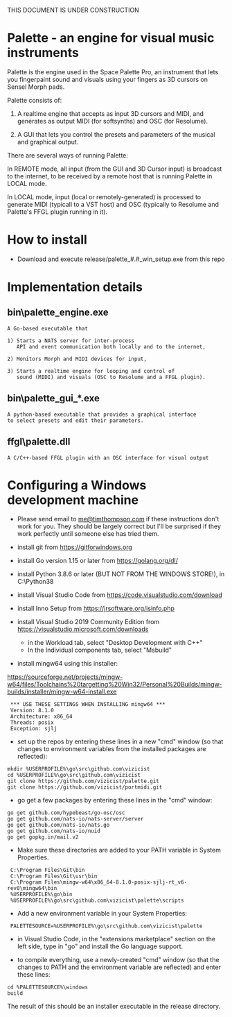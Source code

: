 THIS DOCUMENT IS UNDER CONSTRUCTION

# Palette - an engine for visual music instruments

Palette is the engine used in the Space Palette Pro,
an instrument that lets you fingerpaint sound and visuals
using your fingers as 3D cursors on Sensel Morph pads.

Palette consists of:

   1) A realtime engine that accepts as input 3D cursors and MIDI,
      and generates as output MIDI (for softsynths) and OSC (for Resolume).

   2) A GUI that lets you control the presets and parameters of
      the musical and graphical output.

There are several ways of running Palette:

   In REMOTE mode, all input (from the GUI and 3D Cursor input) is
   broadcast to the internet, to be received by a remote host
   that is running Palette in LOCAL mode.

   In LOCAL mode, input (local or remotely-generated) is processed
   to generate MIDI (typicall to a VST host) and OSC (typically
   to Resolume and Palette's FFGL plugin running in it).

# How to install

- Download and execute release/palette_#.#_win_setup.exe from this repo

# Implementation details

## bin\palette_engine.exe

	A Go-based executable that

	1) Starts a NATS server for inter-process
	   API and event communication both locally and to the internet,

	2) Monitors Morph and MIDI devices for input,

	3) Starts a realtime engine for looping and control of
	   sound (MIDI) and visuals (OSC to Resolume and a FFGL plugin).

## bin\palette_gui_*.exe

	A python-based executable that provides a graphical interface
	to select presets and edit their parameters.

## ffgl\palette.dll

	A C/C++-based FFGL plugin with an OSC interface for visual output

# Configuring a Windows development machine

- Please send email to me@timthompson.com if these instructions don't work for you.  They should be largely correct but I'll be surprised if they work perfectly until someone else has tried them.

- install git from https://gitforwindows.org

- install Go version 1.15 or later from https://golang.org/dl/

- install Python 3.8.6 or later (BUT NOT FROM THE WINDOWS STORE!), in C:\Python38

- install Visual Studio Code from https://code.visualstudio.com/download

- install Inno Setup from https://jrsoftware.org/isinfo.php

- install Visual Studio 2019 Community Edition from https://visualstudio.microsoft.com/downloads

	- in the Workload tab, select "Desktop Development with C++"
	- In the Individual components tab, select "Msbuild"

- install mingw64 using this installer:

 https://sourceforge.net/projects/mingw-w64/files/Toolchains%20targetting%20Win32/Personal%20Builds/mingw-builds/installer/mingw-w64-install.exe


```
 *** USE THESE SETTINGS WHEN INSTALLING mingw64 ***
 Version: 8.1.0
 Architecture: x86_64
 Threads: posix
 Exception: sjlj
```

- set up the repos by entering these lines in a new "cmd" window (so that changes to environment variables from the installed packages are reflected):

```
mkdir %USERPROFILE%\go\src\github.com\vizicist
cd %USERPROFILE%\go\src\github.com\vizicist
git clone https://github.com/vizicist/palette.git
git clone https://github.com/vizicist/portmidi.git
```

- go get a few packages by entering these lines in the "cmd" window:

```
go get github.com/hypebeast/go-osc/osc
go get github.com/nats-io/nats-server/server
go get github.com/nats-io/nats.go
go get github.com/nats-io/nuid
go get gopkg.in/mail.v2
```

- Make sure these directories are added to your PATH variable in System Properties.

```
 C:\Program Files\Git\bin
 C:\Program Files\Git\usr\bin
 C:\Program Files\mingw-w64\x86_64-8.1.0-posix-sjlj-rt_v6-rev0\mingw64\bin
 %USERPROFILE%\go\bin
 %USERPROFILE%\go\src\github.com\vizicist\palette\scripts
```

- Add a new environment variable in your System Properties:

```
 PALETTESOURCE=%USERPROFILE%\go\src\github.com\vizicist\palette
```

- in Visual Studio Code, in the "extensions marketplace" section on the left side,
    type in "go" and install the Go language support.

- to compile everything, use a newly-created "cmd" window (so that the changes to PATH and the environment variable are reflected) and enter these lines:

```
cd %PALETTESOURCE%\windows
build
```
The result of this should be an installer executable in the release directory.
